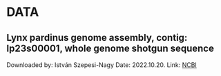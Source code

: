 # DATA
## Lynx pardinus genome assembly, contig: lp23s00001, whole genome shotgun sequence

Downloaded by: István Szepesi-Nagy
Date: 2022.10.20.
Link: [NCBI](https://www.ncbi.nlm.nih.gov/nuccore/CAAGRJ010000001.1)